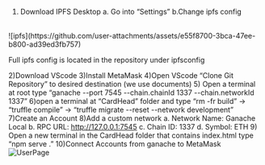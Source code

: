 1) Download IPFS Desktop
 a. Go into “Settings”
 b.Change ipfs config
<br>
![ipfs](https://github.com/user-attachments/assets/e55f8700-3bca-47ee-b800-ad39ed3fb757)

Full ipfs config is located in the repository under ipfsconfig

2)Download VScode
3)Install MetaMask
4)Open VScode “Clone Git Repository” to desired destination (we use documents)
5) Open a terminal at root type “ganache --port 7545 --chain.chainId 1337 --chain.networkId 1337”
6)open a terminal at “CardHead” folder and type “rm -fr build” → “truffle compile”	→ “truffle migrate --reset --network development”
7)Create an Account
8)Add a custom network
 a. Network Name: Ganache Local
 b. RPC URL: http://127.0.0.1:7545
 c. Chain ID: 1337
 d. Symbol: ETH
9) Open a new terminal in the CardHead folder that contains index.html type “npm serve .”
10)Connect Accounts from ganache to MetaMask
![UserPage](https://github.com/user-attachments/assets/e9c1ad51-f56a-41f1-abe9-f5605103dc7f)
